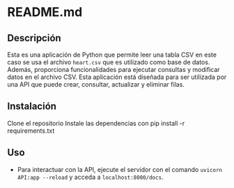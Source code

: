 # README.md
## Descripción
Esta es una aplicación de Python que permite leer una tabla CSV en este caso se usa el archivo `heart.csv` que es utilizado como base de datos. Además, proporciona funcionalidades para ejecutar consultas y modificar datos en el archivo CSV. Esta aplicación está diseñada para ser utilizada por una API que puede crear, consultar, actualizar y eliminar filas.

## Instalación
Clone el repositorio
Instale las dependencias con pip install -r requirements.txt

## Uso
- Para interactuar con la API, ejecute el servidor con el comando `uvicorn API:app --reload` y acceda a `localhost:8000/docs`.
